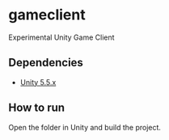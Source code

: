 # gameclient
Experimental Unity Game Client

## Dependencies
* [Unity 5.5.x](https://unity3d.com/)

## How to run
Open the folder in Unity and build the project.
